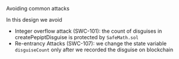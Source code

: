 Avoiding common attacks

In this design we avoid 
* Integer overflow attack (SWC-101): the count of disguises in createPepiptDisguise is protected by `SafeMath.sol`
* Re-entrancy Attacks (SWC-107): we change the state variable `disguiseCount` only after we recorded the disguise on blockchain